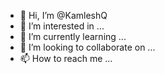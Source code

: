 - 👋 Hi, I’m @KamleshQ
- 👀 I’m interested in ...
- 🌱 I’m currently learning ...
- 💞️ I’m looking to collaborate on ...
- 📫 How to reach me ...

<!---
KamleshQ/KamleshQ is a ✨ special ✨ repository because its `README.md` (this file) appears on your GitHub profile.
You can click the Preview link to take a look at your changes.
--->
